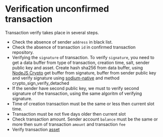 # Verification unconfirmed transaction
Transaction verify takes place in several steps.
 * Check the absence of sender `address` in black list.
 * Check the absence of transaction `id` in confirmed transaction repository.
 * Verifying the `signature` of transaction.
 To verify `signature`, you need to get a data buffer from type of transaction, creation time, salt, sender public key and asset.
 Create hash sha256 from data buffer, using [NodeJS Crypto](https://nodejs.org/api/crypto.html)
 get buffer from signature, buffer from sender public key and verify signature using [sodium-native](https://www.npmjs.com/package/sodium-native) and method crypto_sign_verify_detached
 * If the sender have second public key, we must to verify second signature of the transaction, using the same algoritm of verifying signature.
 * Time of creation transaction must be the same or less then current slot time.
 * Transaction must be not five days older then current slot
 * Check transaction amount.
 Sender account `balance` must be the same or more then sum of transaction `amount` and transaction `fee`
 * Verify transaction [asset](transaction/asset/index.md)
